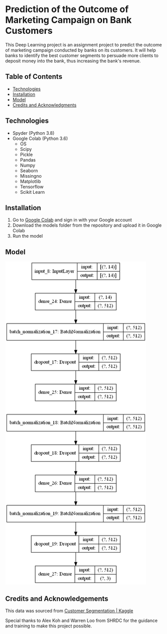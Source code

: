 # Prediction of the Outcome of Marketing Campaign on Bank Customers

This Deep Learning project is an assignment project to predict the outcome of marketing campaign conducted 
by banks on its customers. It will help banks to identify the best customer segments to
persuade more clients to deposit money into the bank, thus increasing the bank's revenue.

## Table of Contents

* [Technologies](#technologies)
* [Installation](#installation)
* [Model](#model)
* [Credits and Acknowledgments](#credits-and-acknowledgements)

## Technologies

- Spyder (Python 3.8)
- Google Colab (Python 3.6)
    - OS
    - Scipy
    - Pickle
    - Pandas
    - Numpy
    - Seaborn
    - Missingno
    - Matplotlib
    - Tensorflow
    - Scikit Learn
    
## Installation

1) Go to [Google Colab](https://colab.research.google.com/) and sign in with your Google account
2) Download the models folder from the repository and upload it in Google Colab
3) Run the model

## Model

![Model](statics/model.png)

## Credits and Acknowledgements

This data was sourced from [Customer Segmentation | Kaggle](https://www.kaggle.com/datasets/kunalgupta2616/hackerearth-customer-segmentation-hackathon)

Special thanks to Alex Koh and Warren Loo from SHRDC for the guidance and training to make 
this project possible.
